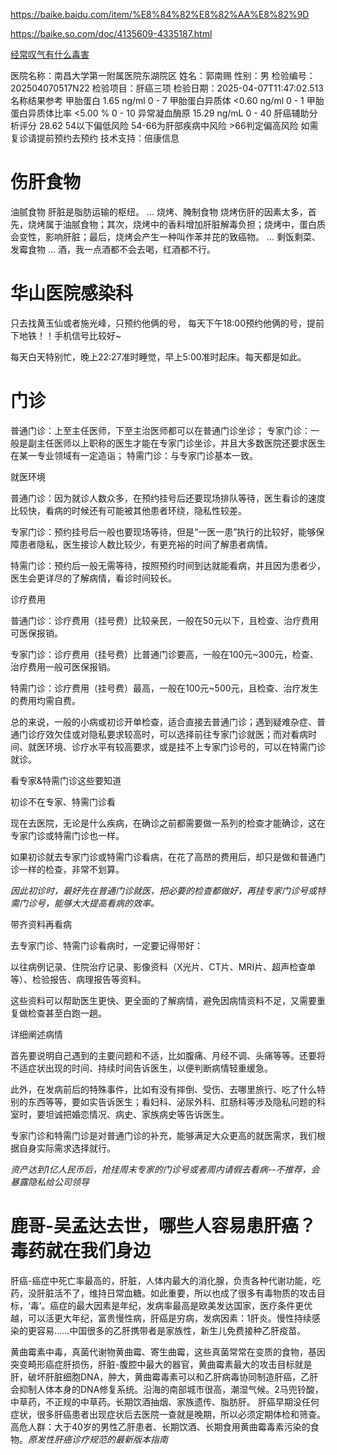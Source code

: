 https://baike.baidu.com/item/%E8%84%82%E8%82%AA%E8%82%9D

https://baike.so.com/doc/4135609-4335187.html

[经常叹气有什么毒害](https://www.163.com/dy/article/FMARRD3K053445I3.html)

医院名称：南昌大学第一附属医院东湖院区
姓名：郭南赐
性别：男
检验编号：202504070517N22
检验项目：肝癌三项
检验日期：2025-04-07T11:47:02.513
名称结果参考
甲胎蛋白
1.65 ng/ml
0 - 7
甲胎蛋白异质体
<0.60 ng/ml
0 - 1
甲胎蛋白异质体比率
<5.00 %
0 - 10
异常凝血酶原
15.29 ng/mL
0 - 40
肝癌辅助分析评分
28.62
54以下偏低风险 54-66为肝部疾病中风险 >66判定偏高风险
如需复诊请提前预约去预约
技术支持：倍康信息


# 伤肝食物

油腻食物 肝脏是脂肪运输的枢纽。 ...
烧烤、腌制食物 烧烤伤肝的因素太多，首先，烧烤属于油腻食物；其次，烧烤中的香料增加肝脏解毒负担；烧烤中，蛋白质会变性，影响肝脏；最后，烧烤会产生一种叫作苯并芘的致癌物。 ...
剩饭剩菜、发霉食物 ...
酒，我一点酒都不会去喝，红酒都不行。

# 华山医院感染科
只去找黄玉仙或者施光峰，只预约他俩的号，
每天下午18:00预约他俩的号，提前下地铁！！手机信号比较好~

每天白天特别忙，晚上22:27准时睡觉，早上5:00准时起床。每天都是如此。

# 门诊
普通门诊：上至主任医师，下至主治医师都可以在普通门诊坐诊； 专家门诊：一般是副主任医师以上职称的医生才能在专家门诊坐诊，并且大多数医院还要求医生在某一专业领域有一定造诣； 特需门诊：与专家门诊基本一致。

就医环境

普通门诊：因为就诊人数众多，在预约挂号后还要现场排队等待，医生看诊的速度比较快，看病的时候还有可能被其他患者环绕，隐私性较差。

专家门诊：预约挂号后一般也要现场等待，但是“一医一患”执行的比较好，能够保障患者隐私，医生接诊人数比较少，有更充裕的时间了解患者病情。

特需门诊：预约后一般无需等待，按照预约时间到达就能看病，并且因为患者少，医生会更详尽的了解病情，看诊时间较长。

诊疗费用

普通门诊：诊疗费用（挂号费）比较亲民，一般在50元以下，且检查、治疗费用可医保报销。

专家门诊：诊疗费用（挂号费）比普通门诊要高，一般在100元~300元，检查、治疗费用一般可医保报销。

特需门诊：诊疗费用（挂号费）最高，一般在100元~500元，且检查、治疗发生的费用均需自费。

总的来说，一般的小病或初诊开单检查，适合直接去普通门诊；遇到疑难杂症、普通门诊疗效欠佳或对隐私要求较高时，可以选择前往专家门诊就医；而对看病时间、就医环境、诊疗水平有较高要求，或是挂不上专家门诊号的，可以在特需门诊就诊。

看专家&特需门诊这些要知道

初诊不在专家、特需门诊看

现在去医院，无论是什么疾病，在确诊之前都需要做一系列的检查才能确诊，这在专家门诊或特需门诊也一样。

如果初诊就去专家门诊或特需门诊看病，在花了高昂的费用后，却只是做和普通门诊一样的检查，非常不划算。

*因此初诊时，最好先在普通门诊就医，把必要的检查都做好，再挂专家门诊号或特需门诊号，能够大大提高看病的效率。*

带齐资料再看病

去专家门诊、特需门诊看病时，一定要记得带好：

以往病例记录、住院治疗记录、影像资料（X光片、CT片、MRI片、超声检查单等）、检验报告、病理报告等资料。

这些资料可以帮助医生更快、更全面的了解病情，避免因病情资料不足，又需要重复做检查甚至白跑一趟。

详细阐述病情

首先要说明自己遇到的主要问题和不适，比如腹痛、月经不调、头痛等等。还要将不适症状出现的时间、持续时间告诉医生，以便判断病情轻重缓急。

此外，在发病前后的特殊事件，比如有没有摔倒、受伤、去哪里旅行、吃了什么特别的东西等等，要如实告诉医生；看妇科、泌尿外科、肛肠科等涉及隐私问题的科室时，要坦诚把婚恋情况、病史、家族病史等告诉医生。

专家门诊和特需门诊是对普通门诊的补充，能够满足大众更高的就医需求，我们根据自身实际需求选择就行。

*资产达到1亿人民币后，抢挂周末专家的门诊号或者周内请假去看病--不推荐，会暴露隐私给公司领导*
# 鹿哥-吴孟达去世，哪些人容易患肝癌？毒药就在我们身边
肝癌-癌症中死亡率最高的，肝脏，人体内最大的消化腺，负责各种代谢功能，吃药，没肝脏活不了，维持日常血糖。如此重要，所以也成了很多有毒物质的攻击目标，‘毒’。癌症的最大因素是年纪，发病率最高是欧美发达国家，医疗条件更优越，可以活更大年纪，富贵慢性病，肝癌是穷病，发病因素：1肝炎。慢性持续感染的更容易……中国很多的乙肝携带者是家族性，新生儿免费接种乙肝疫苗。

黄曲霉素中毒，真菌代谢物黄曲霉、寄生曲霉，这些真菌常常在变质的食物，基因突变畸形癌症肝损伤，肝脏-腹腔中最大的器官，黄曲霉素最大的攻击目标就是肝，破坏肝脏细胞DNA，肿大，黄曲霉毒素可以和乙肝病毒协同制造肝癌，乙肝会抑制人体本身的DNA修复系统。沿海的南部城市很高，潮湿气候。2马兜铃酸，中草药，不正规的中草药。长期饮酒抽烟、家族遗传、脂肪肝。
肝癌早期没任何症状，很多肝癌患者出现症状后去医院一查就是晚期，所以必须定期体检和筛查。高危人群：大于40岁的男性乙肝患者、长期饮酒、长期食用黄曲霉毒素污染的食物。*原发性肝癌诊疗规范的最新版本指南*
